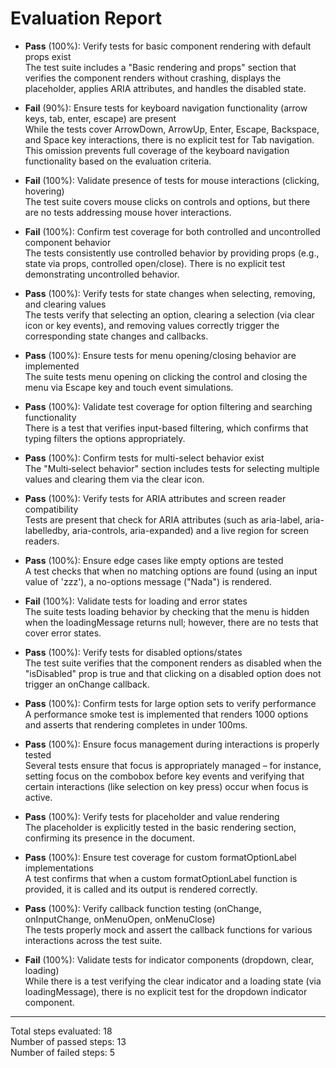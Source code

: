 # Evaluation Report

- **Pass** (100%): Verify tests for basic component rendering with default props exist  
  The test suite includes a "Basic rendering and props" section that verifies the component renders without crashing, displays the placeholder, applies ARIA attributes, and handles the disabled state.

- **Fail** (90%): Ensure tests for keyboard navigation functionality (arrow keys, tab, enter, escape) are present  
  While the tests cover ArrowDown, ArrowUp, Enter, Escape, Backspace, and Space key interactions, there is no explicit test for Tab navigation. This omission prevents full coverage of the keyboard navigation functionality based on the evaluation criteria.

- **Fail** (100%): Validate presence of tests for mouse interactions (clicking, hovering)  
  The test suite covers mouse clicks on controls and options, but there are no tests addressing mouse hover interactions.

- **Fail** (100%): Confirm test coverage for both controlled and uncontrolled component behavior  
  The tests consistently use controlled behavior by providing props (e.g., state via props, controlled open/close). There is no explicit test demonstrating uncontrolled behavior.

- **Pass** (100%): Verify tests for state changes when selecting, removing, and clearing values  
  The tests verify that selecting an option, clearing a selection (via clear icon or key events), and removing values correctly trigger the corresponding state changes and callbacks.

- **Pass** (100%): Ensure tests for menu opening/closing behavior are implemented  
  The suite tests menu opening on clicking the control and closing the menu via Escape key and touch event simulations.

- **Pass** (100%): Validate test coverage for option filtering and searching functionality  
  There is a test that verifies input-based filtering, which confirms that typing filters the options appropriately.

- **Pass** (100%): Confirm tests for multi-select behavior exist  
  The "Multi‑select behavior" section includes tests for selecting multiple values and clearing them via the clear icon.

- **Pass** (100%): Verify tests for ARIA attributes and screen reader compatibility  
  Tests are present that check for ARIA attributes (such as aria-label, aria-labelledby, aria-controls, aria-expanded) and a live region for screen readers.

- **Pass** (100%): Ensure edge cases like empty options are tested  
  A test checks that when no matching options are found (using an input value of 'zzz'), a no-options message ("Nada") is rendered.

- **Fail** (100%): Validate tests for loading and error states  
  The suite tests loading behavior by checking that the menu is hidden when the loadingMessage returns null; however, there are no tests that cover error states.

- **Pass** (100%): Verify tests for disabled options/states  
  The test suite verifies that the component renders as disabled when the "isDisabled" prop is true and that clicking on a disabled option does not trigger an onChange callback.

- **Pass** (100%): Confirm tests for large option sets to verify performance  
  A performance smoke test is implemented that renders 1000 options and asserts that rendering completes in under 100ms.

- **Pass** (100%): Ensure focus management during interactions is properly tested  
  Several tests ensure that focus is appropriately managed – for instance, setting focus on the combobox before key events and verifying that certain interactions (like selection on key press) occur when focus is active.

- **Pass** (100%): Verify tests for placeholder and value rendering  
  The placeholder is explicitly tested in the basic rendering section, confirming its presence in the document.

- **Pass** (100%): Ensure test coverage for custom formatOptionLabel implementations  
  A test confirms that when a custom formatOptionLabel function is provided, it is called and its output is rendered correctly.

- **Pass** (100%): Verify callback function testing (onChange, onInputChange, onMenuOpen, onMenuClose)  
  The tests properly mock and assert the callback functions for various interactions across the test suite.

- **Fail** (100%): Validate tests for indicator components (dropdown, clear, loading)  
  While there is a test verifying the clear indicator and a loading state (via loadingMessage), there is no explicit test for the dropdown indicator component.

---

Total steps evaluated: 18  
Number of passed steps: 13  
Number of failed steps: 5
